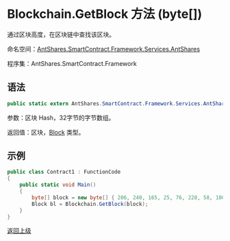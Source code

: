 # Blockchain.GetBlock 方法 (byte[])

通过区块高度，在区块链中查找该区块。

命名空间：[AntShares.SmartContract.Framework.Services.AntShares](../../AntShares.md)

程序集：AntShares.SmartContract.Framework

## 语法

```c#
public static extern AntShares.SmartContract.Framework.Services.AntShares.Block GetBlock(byte[] hash)
```

参数：区块 Hash，32字节的字节数组。

返回值：区块，[Block](../Block.md) 类型。

## 示例

```c#
public class Contract1 : FunctionCode
{
    public static void Main()
    {
        byte[] block = new byte[] { 206, 240, 165, 25, 76, 228, 58, 100, 117, 184, 213, 171, 61, 96, 34, 234, 129, 116, 60, 232, 71, 11, 231, 143, 195, 123, 5, 190, 250, 182, 14, 152 };
        Block bl = Blockchain.GetBlock(block);
    }
}
```



[返回上级](../Blockchain.md)